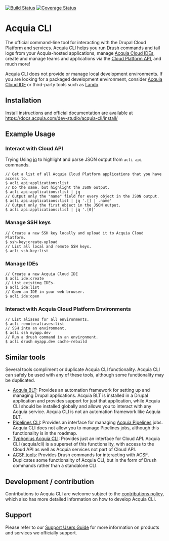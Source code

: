 [![Build Status](https://travis-ci.com/acquia/cli.svg?token=eFBAT6vQ9cqDh1Sed5Mw&branch=master)](https://travis-ci.com/acquia/cli) [![Coverage Status](https://coveralls.io/repos/github/acquia/cli/badge.svg?t=0iJBxN&service=github)](https://coveralls.io/github/acquia/cli)
# Acquia CLI

The official command-line tool for interacting with the Drupal Cloud Platform and services. Acquia CLI helps you run [Drush](http://www.drush.org/) commands and tail logs from your Acquia-hosted applications, manage [Acquia Cloud IDEs](https://docs.acquia.com/dev-studio/ide/), create and manage teams and applications via the [Cloud Platform API](https://cloudapi-docs.acquia.com/), and much more!

Acquia CLI does not provide or manage local development environments. If you are looking for a packaged development environment, consider [Acquia Cloud IDE](https://docs.acquia.com/dev-studio/ide/) or third-party tools such as [Lando](https://lando.dev/). 


## Installation 

Install instructions and official documentation are available at https://docs.acquia.com/dev-studio/acquia-cli/install/

## Example Usage

### Interact with Cloud API

Trying Using [jq](https://stedolan.github.io/jq/) to highlight and parse JSON output from `acli api` commands.
```
// Get a list of all Acquia Cloud Platform applications that you have access to.
$ acli api:applications:list
// Do the same, but highlight the JSON output.
$ acli api:applications:list | jq
// Output only the "name" field for every object in the JSON output.
$ acli api:applications:list | jq '.[] | .name'
// Output only the first object in the JSON output.
$ acli api:applications:list | jq '.[0]'
```

### Manage SSH keys

```
// Create a new SSH key locally and upload it to Acquia Cloud Platform.
$ ssh-key:create-upload
// List all local and remote SSH keys.
$ acli ssh-key:list
```

### Manage IDEs

```
// Create a new Acquia Cloud IDE
$ acli ide:create
// List existing IDEs.
$ acli ide:list
// Open an IDE in your web browser.
$ acli ide:open
```

### Interact with Acquia Cloud Platform Environments

```
// List aliases for all environments.
$ acli remote:aliases:list
// SSH into an environment.
$ acli ssh myapp.dev
// Run a drush command in an environment.
$ acli drush myapp.dev cache-rebuild
```

## Similar tools
Several tools compliment or duplicate Acquia CLI functionality. Acquia CLI can safely be used with any of these tools, although some functionality may be duplicated.
- [Acquia BLT](https://github.com/acquia/blt): Provides an automation framework for setting up and managing Drupal applications. Acquia BLT is installed in a Drupal application and provides support for just that application, while Acquia CLI should be installed globally and allows you to interact with any Acquia service. Acquia CLI is not an automation framework like Acquia BLT.
- [Pipelines CLI](https://docs.acquia.com/acquia-cloud/develop/pipelines/cli/): Provides an interface for managing [Acquia Pipelines](https://docs.acquia.com/acquia-cloud/develop/pipelines) jobs. Acquia CLI does not allow you to manage Pipelines jobs, although this functionality is in the roadmap.
- [Typhonius Acquia CLI](https://github.com/typhonius/acquia_cli): Provides just an interface for Cloud API. Acquia CLI (acquia/cli) is a superset of this functionality, with access to the Cloud API as well as Acquia services not part of Cloud API.
- [ACSF tools](https://github.com/acquia/acsf-tools): Provides Drush commands for interacting with ACSF. Duplicates some functionality of Acquia CLI, but in the form of Drush commands rather than a standalone CLI.

## Development / contribution

Contributions to Acquia CLI are welcome subject to the [contributions policy](CONTRIBUTING.md), which also has more detailed information on how to develop Acquia CLI.

## Support

Please refer to our [Support Users Guide](https://docs.acquia.com/support/guide/) for more information on products and services we officially support.
